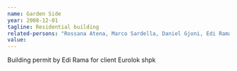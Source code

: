 ```yaml
---
name: Garden Side
year: 2008-12-01
tagline: Residential building
related-persons: "Rossana Atena, Marco Sardella, Daniel Gjoni, Edi Rama"
value:
---
```

Building permit by Edi Rama for client Eurolok shpk
